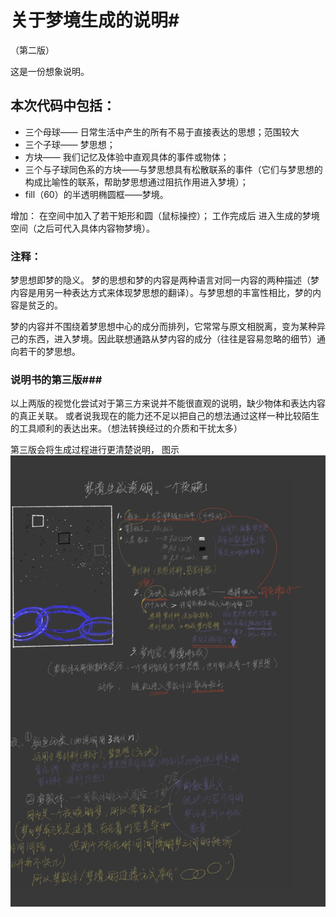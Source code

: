 # 关于梦境生成的说明#
（第二版）

这是一份想象说明。


## 本次代码中包括：

- 三个母球—— 日常生活中产生的所有不易于直接表达的思想；范围较大
- 三个子球—— 梦思想；
- 方块—— 我们记忆及体验中直观具体的事件或物体；
- 三个与子球同色系的方块——与梦思想具有松散联系的事件（它们与梦思想的构成比喻性的联系，帮助梦思想通过阻抗作用进入梦境）；
- fill（60）的半透明椭圆框——梦境。 

增加：
在空间中加入了若干矩形和圆（鼠标操控）；
工作完成后 进入生成的梦境空间（之后可代入具体内容物梦境）。


### 注释： ###
梦思想即梦的隐义。 
梦的思想和梦的内容是两种语言对同一内容的两种描述（梦内容是用另一种表达方式来体现梦思想的翻译）。与梦思想的丰富性相比，梦的内容是贫乏的。

梦的内容并不围绕着梦思想中心的成分而排列，它常常与原文相脱离，变为某种异己的东西，进入梦境。因此联想通路从梦内容的成分（往往是容易忽略的细节）通向若干的梦思想。


### 说明书的第三版###
以上两版的视觉化尝试对于第三方来说并不能很直观的说明，缺少物体和表达内容的真正关联。
或者说我现在的能力还不足以把自己的想法通过这样一种比较陌生的工具顺利的表达出来。（想法转换经过的介质和干扰太多）

第三版会将生成过程进行更清楚说明，
图示
![计划](plan3.jpg)













